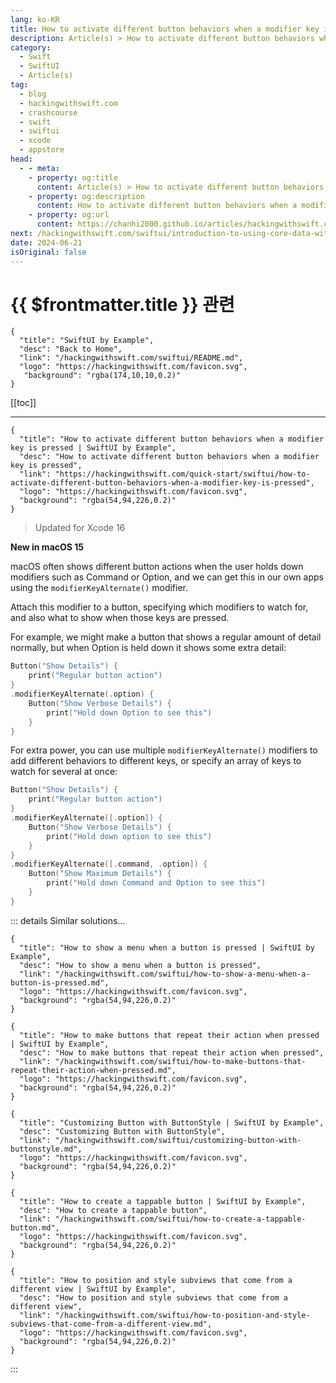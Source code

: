 ```yaml
---
lang: ko-KR
title: How to activate different button behaviors when a modifier key is pressed
description: Article(s) > How to activate different button behaviors when a modifier key is pressed
category:
  - Swift
  - SwiftUI
  - Article(s)
tag: 
  - blog
  - hackingwithswift.com
  - crashcourse
  - swift
  - swiftui
  - xcode
  - appstore
head:
  - - meta:
    - property: og:title
      content: Article(s) > How to activate different button behaviors when a modifier key is pressed
    - property: og:description
      content: How to activate different button behaviors when a modifier key is pressed
    - property: og:url
      content: https://chanhi2000.github.io/articles/hackingwithswift.com/swiftui/how-to-activate-different-button-behaviors-when-a-modifier-key-is-pressed.html
next: /hackingwithswift.com/swiftui/introduction-to-using-core-data-with-swiftui.md
date: 2024-06-21
isOriginal: false
---
```


# {{ $frontmatter.title }} 관련

```component VPCard
{
  "title": "SwiftUI by Example",
  "desc": "Back to Home",
  "link": "/hackingwithswift.com/swiftui/README.md",
  "logo": "https://hackingwithswift.com/favicon.svg",
   "background": "rgba(174,10,10,0.2)"
}
```

[[toc]]

---

```component VPCard
{
  "title": "How to activate different button behaviors when a modifier key is pressed | SwiftUI by Example",
  "desc": "How to activate different button behaviors when a modifier key is pressed",
  "link": "https://hackingwithswift.com/quick-start/swiftui/how-to-activate-different-button-behaviors-when-a-modifier-key-is-pressed",
  "logo": "https://hackingwithswift.com/favicon.svg",
  "background": "rgba(54,94,226,0.2)"
}
```

> Updated for Xcode 16

**New in macOS 15**

macOS often shows different button actions when the user holds down modifiers such as Command or Option, and we can get this in our own apps using the `modifierKeyAlternate()` modifier.

Attach this modifier to a button, specifying which modifiers to watch for, and also what to show when those keys are pressed.

For example, we might make a button that shows a regular amount of detail normally, but when Option is held down it shows some extra detail:

```swift
Button("Show Details") {
    print("Regular button action")
}
.modifierKeyAlternate(.option) {
    Button("Show Verbose Details") {
        print("Hold down Option to see this")
    }
}
```

For extra power, you can use multiple `modifierKeyAlternate()` modifiers to add different behaviors to different keys, or specify an array of keys to watch for several at once:

```swift
Button("Show Details") {
    print("Regular button action")
}
.modifierKeyAlternate([.option]) {
    Button("Show Verbose Details") {
        print("Hold down option to see this")
    }
}
.modifierKeyAlternate([.command, .option]) {
    Button("Show Maximum Details") {
        print("Hold down Command and Option to see this")
    }
}
```

::: details Similar solutions…

```component VPCard
{
  "title": "How to show a menu when a button is pressed | SwiftUI by Example",
  "desc": "How to show a menu when a button is pressed",
  "link": "/hackingwithswift.com/swiftui/how-to-show-a-menu-when-a-button-is-pressed.md",
  "logo": "https://hackingwithswift.com/favicon.svg",
  "background": "rgba(54,94,226,0.2)"
}
```

```component VPCard
{
  "title": "How to make buttons that repeat their action when pressed | SwiftUI by Example",
  "desc": "How to make buttons that repeat their action when pressed",
  "link": "/hackingwithswift.com/swiftui/how-to-make-buttons-that-repeat-their-action-when-pressed.md",
  "logo": "https://hackingwithswift.com/favicon.svg",
  "background": "rgba(54,94,226,0.2)"
}
```

```component VPCard
{
  "title": "Customizing Button with ButtonStyle | SwiftUI by Example",
  "desc": "Customizing Button with ButtonStyle",
  "link": "/hackingwithswift.com/swiftui/customizing-button-with-buttonstyle.md",
  "logo": "https://hackingwithswift.com/favicon.svg",
  "background": "rgba(54,94,226,0.2)"
}
```

```component VPCard
{
  "title": "How to create a tappable button | SwiftUI by Example",
  "desc": "How to create a tappable button",
  "link": "/hackingwithswift.com/swiftui/how-to-create-a-tappable-button.md",
  "logo": "https://hackingwithswift.com/favicon.svg",
  "background": "rgba(54,94,226,0.2)"
}
```

```component VPCard
{
  "title": "How to position and style subviews that come from a different view | SwiftUI by Example",
  "desc": "How to position and style subviews that come from a different view",
  "link": "/hackingwithswift.com/swiftui/how-to-position-and-style-subviews-that-come-from-a-different-view.md",
  "logo": "https://hackingwithswift.com/favicon.svg",
  "background": "rgba(54,94,226,0.2)"
}
```

:::


